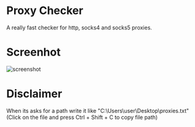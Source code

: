 # Proxy Checker
A really fast checker for http, socks4 and socks5 proxies.

<h1>Screenhot</h1>
<img align="left" alt="screenshot" src="https://github-production-user-asset-6210df.s3.amazonaws.com/111225417/257824758-3e9fc81d-f431-460d-a6b7-5c9c5e02cb79.png" />

<br/>
<h1>Disclaimer</h1>
When its asks for a path write it like "C:\Users\user\Desktop\proxies.txt" (Click on the file and press Ctrl + Shift + C to copy file path)
